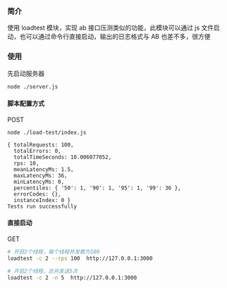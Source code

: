### 简介

使用 loadtest 模块，实现 ab 接口压测类似的功能，此模块可以通过 js 文件启动，也可以通过命令行直接启动，输出的日志格式与 AB 也差不多，很方便

### 使用

先启动服务器

```sh
node ./server.js
```

#### 脚本配置方式

POST

```
node ./load-test/index.js

{ totalRequests: 100,
  totalErrors: 0,
  totalTimeSeconds: 10.006077052,
  rps: 10,
  meanLatencyMs: 1.5,
  maxLatencyMs: 36,
  minLatencyMs: 0,
  percentiles: { '50': 1, '90': 1, '95': 1, '99': 36 },
  errorCodes: {},
  instanceIndex: 0 }
Tests run successfully
```

#### 直接启动

GET

```sh
# 开启2个线程，每个线程并发数为100
loadtest -c 2 --rps 100  http://127.0.0.1:3000
```

```sh
# 开启2个线程，总共发送5次
loadtest -c 2 -n 5  http://127.0.0.1:3000
```
